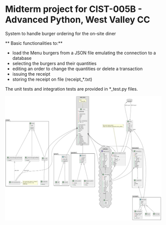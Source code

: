 # Midterm project for CIST-005B - Advanced Python, West Valley CC
System to handle burger ordering for the on-site diner

** Basic functionalities to:**
* load the Menu burgers from a JSON file emulating the connection to a database
* selecting the burgers and their quantities
* editing an order to change the quantities or delete a transaction
* issuing the receipt
* storing the receipt on file (receipt_*.txt)

The unit tests and integration tests are provided in *_test.py files.

![UML class diagram](./order.UML.png)
